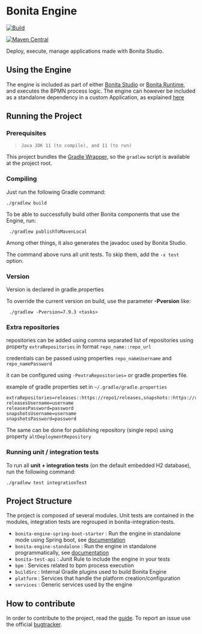 # Bonita Engine

[![Build](https://github.com/bonitasoft/bonita-engine/workflows/Build/badge.svg)](https://github.com/bonitasoft/bonita-engine/actions)

[![Maven Central](https://maven-badges.herokuapp.com/maven-central/org.bonitasoft.engine/bonita-server/badge.svg)](https://maven-badges.herokuapp.com/maven-central/org.bonitasoft.engine/bonita-server)

Deploy, execute, manage applications made with Bonita Studio.


## Using the Engine

The engine is included as part of either [Bonita Studio][downloads] or [Bonita Runtime][downloads], and executes the BPMN process logic.
The engine can however be included as a standalone dependency in a custom Application, as explained [here][standalone]

## Running the Project

### Prerequisites
>     Java JDK 11 (to compile), and 11 (to run)

This project bundles the [Gradle Wrapper][wrapper], so the `gradlew` script is available at
the project root.

### Compiling

Just run the following Gradle command:
```
./gradlew build
```

To be able to successfully build other Bonita components that use the Engine, run:
```
 ./gradlew publishToMavenLocal
```
Among other things, it also generates the javadoc used by Bonita Studio.

The command above runs all unit tests. To skip them, add the `-x test`
option.

### Version
Version is declared in gradle.properties

To override the current version on build, use the parameter **-Pversion** like:

```
 ./gradlew -Pversion=7.9.3 <tasks>
```

### Extra repositories

repositories can be added using comma separated list of repositories
using property `extraRepositories` in format `repo_name::repo_url`

credentials can be passed using properties `repo_nameUsername` and
`repo_namePassword`

it can be configured using `-PextraRepositories=` or gradle.properties
file.

example of gradle properties set in `~/.gradle/gradle.properties`

```properties
extraRepositories=releases::https://repo1/releases,snapshots::https://repo2/snapshots/
releasesUsername=username
releasesPassword=password
snapshotsUsername=username
snapshotsPassword=password
```

The same can be done for publishing repository (single repo) using property `altDeploymentRepository`


### Running unit / integration tests

To run all **unit + integration tests** (on the default embedded H2
database), run the following command:
```
./gradlew test integrationTest
```

## Project Structure
The project is composed of several modules. Unit tests are contained in the modules, integration tests are regrouped in bonita-integration-tests.

* `bonita-engine-spring-boot-starter` : Run the engine in standalone mode using Spring boot, see [documentation][standalone]
* `bonita-engine-standalone` : Run the engine in standalone programmatically, see [documentation][standalone]
* `bonita-test-api` : Junit Rule to include the engine in your tests
* `bpm` : Services related to bpm process execution
* `buildSrc` : Internal Gradle plugins used to build Bonita Engine
* `platform` : Services that handle the platform creation/configuration
* `services` : Generic services used by the engine

## How to contribute
In order to contribute to the project, read the [guide][guide].
To report an issue use the official [bugtracker][bugtracker].




[downloads]: https://www.bonitasoft.com/downloads
[standalone]: https://documentation.bonitasoft.com/bonita/latest/runtime/embed-engine
[guide]: https://github.com/bonitasoft/bonita-developer-resources/blob/master/CONTRIBUTING.MD
[wrapper]: https://docs.gradle.org/current/userguide/gradle_wrapper.html
[bugtracker]: https://bonita.atlassian.net/projects/BBPMC/issues
